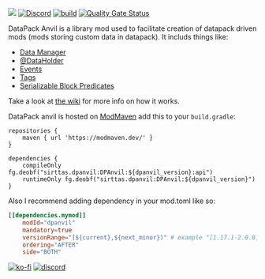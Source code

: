 [![](http://cf.way2muchnoise.eu/432817.svg)](https://www.curseforge.com/minecraft/mc-mods/datapack-anvil)
[![Discord](https://img.shields.io/discord/726853121816526878.svg?label=&logo=discord&logoColor=ffffff&color=7389D8&labelColor=6A7EC2)](https://discord.gg/BFfAmJP)
[![build](https://github.com/Sirttas/DataPack-Anvil/actions/workflows/build.yml/badge.svg)](https://github.com/Sirttas/DataPack-Anvil/actions)
[![Quality Gate Status](https://sonarcloud.io/api/project_badges/measure?project=Sirttas_DataPack-Anvil&metric=alert_status)](https://sonarcloud.io/dashboard?id=Sirttas_DataPack-Anvil)

DataPack Anvil is a library mod used to facilitate creation of datapack driven mods (mods storing custom data in datapack). It includs things like:

* [Data Manager](https://github.com/Sirttas/DataPack-Anvil/wiki/Data-Managers)
* [@DataHolder](https://github.com/Sirttas/DataPack-Anvil/wiki/Data-Managers#dataholder)
* [Events](https://github.com/Sirttas/DataPack-Anvil/wiki/Data-Managers#events)
* [Tags](https://github.com/Sirttas/DataPack-Anvil/wiki/Tags)
* [Serializable Block Predicates](https://github.com/Sirttas/DataPack-Anvil/wiki/Block-Predicates)

Take a look at [the wiki](https://github.com/Sirttas/DataPack-Anvil/wiki) for more info on how it works.

DataPack anvil is hosted on [ModMaven](https://modmaven.dev/) add this to your `build.gradle`:
```grouvy
repositories {
    maven { url 'https://modmaven.dev/' }
}

dependencies {
    compileOnly fg.deobf("sirttas.dpanvil:DPAnvil:${dpanvil_version}:api")
    runtimeOnly fg.deobf("sirttas.dpanvil:DPAnvil:${dpanvil_version}")
}
```

Also I recommend adding dependency in your mod.toml like so: 
```toml
[[dependencies.mymod]]
    modId="dpanvil"
    mandatory=true
    versionRange="[${current},${next_minor})" # example "[1.17.1-2.0.0,1.17.1-2.1.0)"
    ordering="AFTER"
    side="BOTH"
```

[![ko-fi](https://ko-fi.com/img/githubbutton_sm.svg)](https://ko-fi.com/X8X8CLYPH)
[![discord](https://i.imgur.com/mANW7ms.png "discord")](https://discord.gg/BFfAmJP "")
